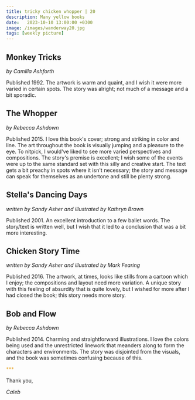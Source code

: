 ```yaml
---
title: tricky chicken whopper | 20
description: Many yellow books
date:   2023-10-10 13:00:00 +0300
image: /images/wanderway20.jpg
tags: [weekly picture]
---
```


## Monkey Tricks

*by Camilla Ashforth*

Published 1992. The artwork is warm and quaint, and I wish it were more varied in certain spots. The story was alright; not much of a message and a bit sporadic.

## The Whopper

*by Rebecca Ashdown*

Published 2015. I love this book's cover; strong and striking in color and line. The art throughout the book is visually jumping and a pleasure to the eye. To nitpick, I would've liked to see more varied perspectives and compositions. The story's premise is excellent; I wish some of the events were up to the same standard set with this silly and creative start. The text gets a bit preachy in spots where it isn't necessary; the story and message can speak for themselves as an undertone and still be plenty strong.

## Stella's Dancing Days

*written by Sandy Asher and illustrated by Kathryn Brown*

Published 2001. An excellent introduction to a few ballet words. The story/text is written well, but I wish that it led to a conclusion that was a bit more interesting.

## Chicken Story Time

*written by Sandy Asher and illustrated by Mark Fearing*

Published 2016. The artwork, at times, looks like stills from a cartoon which I enjoy; the compositions and layout need more variation. A unique story with this feeling of absurdity that is quite lovely, but I wished for more after I had closed the book; this story needs more story.

## Bob and Flow

*by Rebecca Ashdown*

Published 2014. Charming and straightforward illustrations. I love the colors being used and the unrestricted linework that meanders along to form the characters and environments. The story was disjointed from the visuals, and the book was sometimes confusing because of this.

<h style="color:#E7A526;">***</h>

Thank you,

*Caleb*